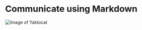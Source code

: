 #  Communicate using Markdown

![Image of Yaktocat](https://octodex.github.com/images/yaktocat.png)
